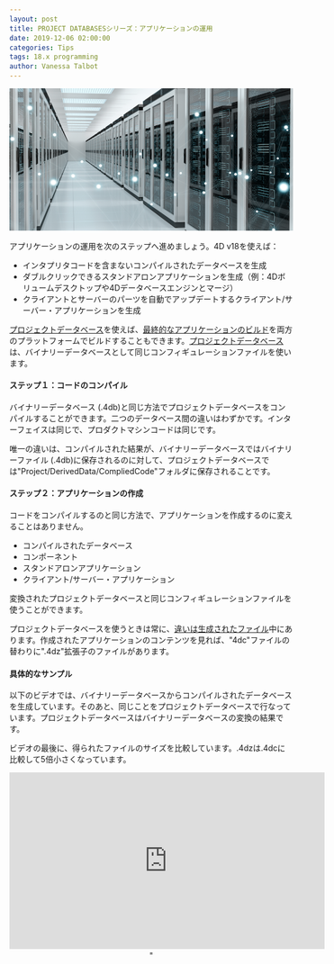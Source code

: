 ```yaml
---
layout: post
title: PROJECT DATABASESシリーズ：アプリケーションの運用
date: 2019-12-06 02:00:00
categories: Tips
tags: 18.x programming
author: Vanessa Talbot
---
```


![project-database-stylesheet](/images/blog/12-06/ProjectDatabase_Deployment.png)

アプリケーションの運用を次のステップへ進めましょう。4D v18を使えば：

* インタプリタコードを含まないコンパイルされたデータベースを生成
* ダブルクリックできるスタンドアロンアプリケーションを生成（例：4Dボリュームデスクトップや4Dデータベースエンジンとマージ）
* クライアントとサーバーのパーツを自動でアップデートするクライアント/サーバー・アプリケーションを生成

<a href="https://blog.4d.com/tag/project-database/">プロジェクトデータベース</a>を使えば、<a href="https://developer.4d.com/docs/en/Project/deploying.html">最終的なアプリケーションのビルド</a>を両方のプラットフォームでビルドすることもできます。<a href="https://blog.4d.com/tag/project-database/">プロジェクトデータベース</a>は、バイナリーデータベースとして同じコンフィギュレーションファイルを使います。

#### ステップ１：コードのコンパイル
バイナリーデータベース (.4db)と同じ方法でプロジェクトデータベースをコンパイルすることができます。二つのデータベース間の違いはわずかです。インターフェイスは同じで、プロダクトマシンコードは同じです。

唯一の違いは、コンパイルされた結果が、バイナリーデータベースではバイナリーファイル (.4db)に保存されるのに対して、プロジェクトデータベースでは"Project/DerivedData/CompliedCode"フォルダに保存されることです。

#### ステップ２：アプリケーションの作成
コードをコンパイルするのと同じ方法で、アプリケーションを作成するのに変えることはありません。

* コンパイルされたデータベース
* コンポーネント
* スタンドアロンアプリケーション
* クライアント/サーバー・アプリケーション

変換されたプロジェクトデータベースと同じコンフィギュレーションファイルを使うことができます。

プロジェクトデータベースを使うときは常に、<a href="https://4d-jp.github.io/2019/11/12/project-database-architecture/">違いは生成されたファイル</a>中にあります。作成されたアプリケーションのコンテンツを見れば、"4dc"ファイルの替わりに".4dz"拡張子のファイルがあります。

#### 具体的なサンプル

以下のビデオでは、バイナリーデータベースからコンパイルされたデータベースを生成しています。そのあと、同じことをプロジェクトデータベースで行なっています。プロジェクトデータベースはバイナリーデータベースの変換の結果です。

ビデオの最後に、得られたファイルのサイズを比較しています。.4dzは.4dcに比較して5倍小さくなっています。

<p style="text-align: center;"><iframe src="https://www.youtube.com/embed/3gaLJvIdExU" width="560" height="314" frameborder="0" allowfullscreen="allowfullscreen"></iframe>" </p>

